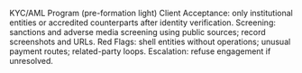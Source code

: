 KYC/AML Program (pre-formation light)
Client Acceptance: only institutional entities or accredited counterparts after identity verification.
Screening: sanctions and adverse media screening using public sources; record screenshots and URLs.
Red Flags: shell entities without operations; unusual payment routes; related-party loops.
Escalation: refuse engagement if unresolved.
